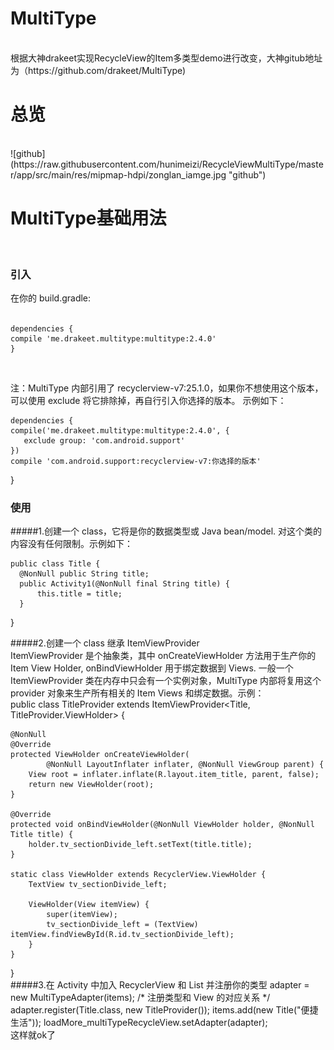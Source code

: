 # MultiType
</br>
根据大神drakeet实现RecycleView的Item多类型demo进行改变，大神gitub地址为（https://github.com/drakeet/MultiType)
</br>

# 总览
</br>
      ![github](https://raw.githubusercontent.com/hunimeizi/RecycleViewMultiType/master/app/src/main/res/mipmap-hdpi/zonglan_iamge.jpg "github")
</br>

# MultiType基础用法
</br>

### 引入</br>

在你的 build.gradle:</br></br>

    dependencies {
    compile 'me.drakeet.multitype:multitype:2.4.0'
    }

</br>

注：MultiType 内部引用了 recyclerview-v7:25.1.0，如果你不想使用这个版本，
可以使用 exclude 将它排除掉，再自行引入你选择的版本。
示例如下：
</br>

    dependencies {
    compile('me.drakeet.multitype:multitype:2.4.0', {
       exclude group: 'com.android.support'
    })
    compile 'com.android.support:recyclerview-v7:你选择的版本'
}
</br>
### 使用</br>
#####1.创建一个 class，它将是你的数据类型或 Java bean/model. 对这个类的内容没有任何限制。示例如下：</br>

    public class Title {
      @NonNull public String title;
      public Activity1(@NonNull final String title) {
          this.title = title;
      }
  }
  </br>

#####2.创建一个 class 继承 ItemViewProvider</br>
  ItemViewProvider 是个抽象类，其中 onCreateViewHolder 方法用于生产你的 Item View Holder, onBindViewHolder 用于绑定数据到 Views. 一般一个 ItemViewProvider 类在内存中只会有一个实例对象，MultiType 内部将复用这个 provider 对象来生产所有相关的 Item Views 和绑定数据。示例：
</br>
public class TitleProvider extends ItemViewProvider<Title, TitleProvider.ViewHolder> {

    @NonNull
    @Override
    protected ViewHolder onCreateViewHolder(
            @NonNull LayoutInflater inflater, @NonNull ViewGroup parent) {
        View root = inflater.inflate(R.layout.item_title, parent, false);
        return new ViewHolder(root);
    }

    @Override
    protected void onBindViewHolder(@NonNull ViewHolder holder, @NonNull Title title) {
        holder.tv_sectionDivide_left.setText(title.title);
    }

    static class ViewHolder extends RecyclerView.ViewHolder {
        TextView tv_sectionDivide_left;

        ViewHolder(View itemView) {
            super(itemView);
            tv_sectionDivide_left = (TextView) itemView.findViewById(R.id.tv_sectionDivide_left);
        }
    }
}</br>
#####3.在 Activity 中加入 RecyclerView 和 List 并注册你的类型
    adapter = new MultiTypeAdapter(items);
     /* 注册类型和 View 的对应关系 */
     adapter.register(Title.class, new TitleProvider());
       items.add(new Title("便捷生活"));
     loadMore_multiTypeRecycleView.setAdapter(adapter);
</br>
这样就ok了

